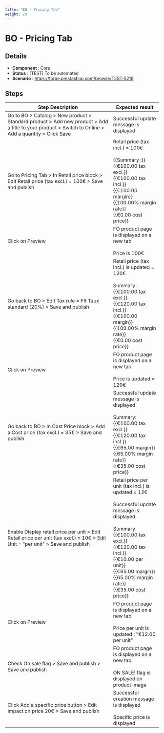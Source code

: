 ```yaml
---
title: "BO - Pricing Tab"
weight: 20
---
```


# BO - Pricing Tab
## Details
* **Component** : Core
* **Status** : [TEST] To be automated
* **Scenario** : https://forge.prestashop.com/browse/TEST-5216

## Steps
| Step Description | Expected result |
| ----- | ----- |
| Go to BO > Catalog > New product > Standard product > Add new product > Add a title to your product > Switch to Online > Add a quantity > Click Save | Successful update message is displayed |
| Go to Pricing Tab > In Retail price block > Edit Retail price (tax excl.) = 100€ > Save and publish | Retail price (tax incl.) = 100€<br><br>{{Summary :}}<br>{{€100.00 tax excl.}}<br>{{€100.00 tax incl.}}<br>{{€100.00 margin}}<br>{{100.00% margin rate}}<br>{{€0.00 cost price}} |
| Click on Preview | FO product page is displayed on a new tab<br><br>Price is 100€ |
| Go back to BO > Edit Tax rule = FR Taux standard (20%) > Save and publish | Retail price (tax incl.) is updated = 120€<br><br>Summary :<br>{{€100.00 tax excl.}}<br>{{€120.00 tax incl.}}<br>{{€100.00 margin}}<br>{{100.00% margin rate}}<br>{{€0.00 cost price}} |
| Click on Preview | FO product page is displayed on a new tab<br><br>Price is updated = 120€ |
| Go back to BO > In Cost Price block > Add a Cost price (tax excl.) = 35€ > Save and publish | Successful update message is displayed<br><br>Summary:<br>{{€100.00 tax excl.}}<br>{{€120.00 tax incl.}}<br>{{€65.00 margin}}<br>{{65.00% margin rate}}<br>{{€35.00 cost price}} |
| Enable Display retail price per unit > Edit Retail price per unit (tax excl.) = 10€ > Edit Unit = "per unit" > Save and publish | Retail price per unit (tax incl.) is updated = 12€<br><br>Successful update message is displayed<br><br>Summary<br>{{€100.00 tax excl.}}<br>{{€120.00 tax incl.}}<br>{{€10.00 per unit}}<br>{{€65.00 margin}}<br>{{65.00% margin rate}}<br>{{€35.00 cost price}} |
| Click on Preview | FO product page is displayed on a new tab<br><br>Price per unit is updated : "€12.00 per unit" |
| Check On sale flag > Save and publish > Save and publish | FO product page is displayed on a new tab<br><br>ON SALE! flag is displayed on product image |
| Click Add a specific price button > Edit Impact on price 20€ > Save and publish | Successful creation message is displayed<br><br>Specific price is displayed |
